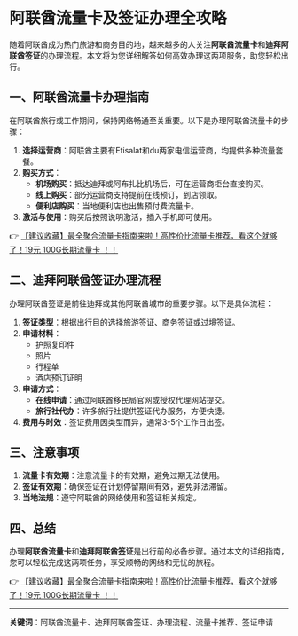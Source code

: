 # 阿联酋流量卡及签证办理全攻略

随着阿联酋成为热门旅游和商务目的地，越来越多的人关注**阿联酋流量卡**和**迪拜阿联酋签证**的办理流程。本文将为您详细解答如何高效办理这两项服务，助您轻松出行。

## 一、阿联酋流量卡办理指南

在阿联酋旅行或工作期间，保持网络畅通至关重要。以下是办理阿联酋流量卡的步骤：

1. **选择运营商**：阿联酋主要有Etisalat和du两家电信运营商，均提供多种流量套餐。
2. **购买方式**：
   - **机场购买**：抵达迪拜或阿布扎比机场后，可在运营商柜台直接购买。
   - **线上购买**：部分运营商支持提前在线预订，到店领取。
   - **便利店购买**：当地便利店也出售预付费流量卡。
3. **激活与使用**：购买后按照说明激活，插入手机即可使用。

👉 [【建议收藏】最全聚合流量卡指南来啦！高性价比流量卡推荐，看这个就够了！19元 100G长期流量卡 ！！](https://bit.ly/Liuliangka)

## 二、迪拜阿联酋签证办理流程

办理阿联酋签证是前往迪拜或其他阿联酋城市的重要步骤。以下是具体流程：

1. **签证类型**：根据出行目的选择旅游签证、商务签证或过境签证。
2. **申请材料**：
   - 护照复印件
   - 照片
   - 行程单
   - 酒店预订证明
3. **申请方式**：
   - **在线申请**：通过阿联酋移民局官网或授权代理网站提交。
   - **旅行社代办**：许多旅行社提供签证代办服务，方便快捷。
4. **费用与时效**：签证费用因类型而异，通常3-5个工作日出签。

## 三、注意事项

1. **流量卡有效期**：注意流量卡的有效期，避免过期无法使用。
2. **签证有效期**：确保签证在计划停留期间有效，避免非法滞留。
3. **当地法规**：遵守阿联酋的网络使用和签证相关规定。

## 四、总结

办理**阿联酋流量卡**和**迪拜阿联酋签证**是出行前的必备步骤。通过本文的详细指南，您可以轻松完成这两项任务，享受顺畅的网络和无忧的旅程。

👉 [【建议收藏】最全聚合流量卡指南来啦！高性价比流量卡推荐，看这个就够了！19元 100G长期流量卡 ！！](https://bit.ly/Liuliangka)

---

**关键词**：阿联酋流量卡、迪拜阿联酋签证、办理流程、流量卡推荐、签证申请